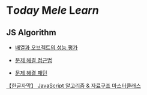 # T*oday* M*ele* L*earn*

## JS Algorithm

- [배열과 오브젝트의 성능 평가](https://github.com/Me1e/TIL/tree/main/JS_Algorithm/array-object-performance.md)

- [문제 해결 접근법](https://github.com/Me1e/TIL/tree/main/JS_Algorithm/problem-solving-approach.md)

- [문제 해결 패턴](https://github.com/Me1e/TIL/tree/main/JS_Algorithm/problem-solving-patterns.md)

[【한글자막】 JavaScript 알고리즘 & 자료구조 마스터클래스](https://www.udemy.com/course/best-javascript-data-structures/)
